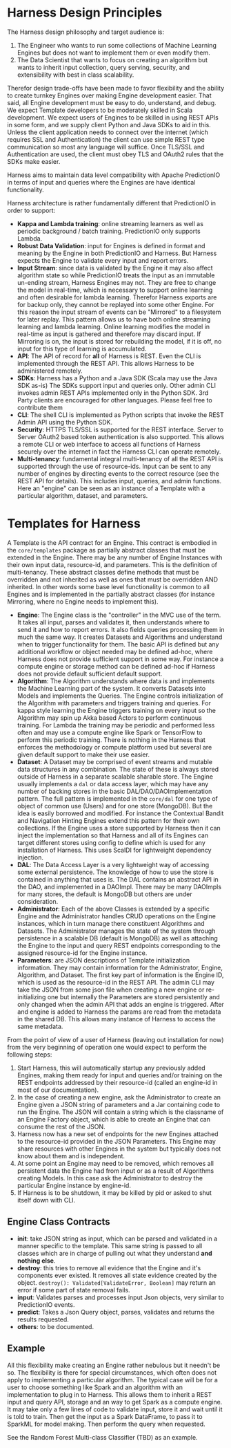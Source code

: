 # Harness Design Principles

The Harness design philosophy and target audience is:
 
 1. The Engineer who wants to run some collections of Machine Learning Engines but does not want to implement them or even modify them.
 2. The Data Scientist that wants to focus on creating an algorithm but wants to inherit input collection, query serving, security, and extensibility with best in class scalability.

Therefor design trade-offs have been made to favor flexibility and the ability to create turnkey Engines over making Engine development easier. That said, all Engine development must be easy to do, understand, and debug. We expect Template developers to be moderately skilled in Scala development. We expect users of Engines to be skilled in using REST APIs in some form, and we supply client Python and Java SDKs to aid in this. Unless the client application needs to connect over the internet (which requires SSL and Authentication) the client can use simple REST type communication so most any language will suffice. Once TLS/SSL and Authentication are used, the client must obey TLS and OAuth2 rules that the SDKs make easier.

Harness aims to maintain data level compatibility with Apache PredictionIO in terms of input and queries where the Engines are have identical functionality.

Harness architecture is rather fundamentally different that PredictionIO in order to support:

 - **Kappa and Lambda training**: online streaming learners as well as periodic background / batch training. PredictionIO only supports Lambda.
 - **Robust Data Validation**: input for Engines is defined in format and meaning by the Engine in both PredictionIO and Harness. But Harness expects the Engine to validate every input and report errors. 
 - **Input Stream**: since data is validated by the Engine it may also affect algorithm state so while PredictionIO treats the input as an immutable un-ending stream, Harness Engines may not. They are free to change the model in real-time, which is necessary to support online learning and often desirable for lambda learning. Therefor Harness exports are for backup only, they cannot be replayed into some other Engine. For this reason the input stream of events can be "Mirrored" to a filesystem for later replay. This pattern allows us to have both online streaming learning and lambda learning. Online learning modifies the model in real-time as input is gathered and therefore may discard input. If Mirroring is on, the input is stored for rebuilding the model, if it is off, no input for this type of learning is accumulated.  
 - **API**: The API of record for **all** of Harness is REST. Even the CLI is implemented through the REST API. This allows Harness to be administered remotely.
 - **SDKs**: Harness has a Python and a Java SDK (Scala may use the Java SDK as-is) The SDKs support input and queries only. Other admin CLI invokes admin REST APIs implemented only in the Python SDK. 3rd Party clients are encouraged for other languages. Please feel free to contribute them
 - **CLI**: The shell CLI is implemented as Python scripts that invoke the REST Admin API using the Python SDK.
 - **Security**: HTTPS TLS/SSL is supported for the REST interface. Server to Server OAuth2 based token authentication is also supported. This allows a remote CLI or web interface to access all functions of Harness securely over the internet in fact the Harness CLI can operate remotely.
 - **Multi-tenancy**: fundamental integral multi-tenancy of all the REST API is supported through the use of resource-ids. Input can be sent to any number of engines by directing events to the correct resource (see the REST API for details). This includes input, queries, and admin functions.  Here an "engine" can be seen as an instance of a Template with a particular algorithm, dataset, and parameters.

# Templates for Harness

A Template is the API contract for an Engine. This contract is embodied in the `core/templates` package as partially abstract classes that must be extended in the Engine. There may be any number of Engine Instances with their own input data, resource-id, and parameters. This is the definition of multi-tenancy. These abstract classes define methods that must be overridden and not inherited as well as ones that must be overridden AND inherited. In other words some base level functionality is common to all Engines and is implemented in the  partially abstract classes (for instance Mirroring, where no Engine needs to implement this).

 - **Engine**: The Engine class is the "controller" in the MVC use of the term. It takes all input, parses and validates it, then understands where to send it and how to report errors. It also fields queries processing them in much the same way. It creates Datasets and Algorithms and understand when to trigger functionality for them. The basic API is defined but any additional workflow or object needed may be defined ad-hoc, where Harness does not provide sufficient support in some way. For instance a compute engine or storage method can be defined ad-hoc if Harness does not provide default sufficient default support.
 - **Algorithm**: The Algorithm understands where data is and implements the Machine Learning part of the system. It converts Datasets into Models and implements the Queries. The Engine controls initialization of the Algorithm with parameters and triggers training and queries. For kappa style learning the Engine triggers training on every input so the Algorithm may spin up Akka based Actors to perform continuous training. For Lambda the training may be periodic and performed less often and may use a compute engine like Spark or TensorFlow to perform this periodic training. There is nothing in the Harness that enforces the methodology or compute platform used but several are given default support to make their use easier.
 - **Dataset**: A Dataset may be comprised of event streams and mutable data structures in any combination. The state of these is always stored outside of Harness in a separate scalable sharable store. The Engine usually implements a `dal` or data access layer, which may have any number of backing stores in the basic DAL/DAO/DAOImplementation pattern. The full pattern is implemented in the `core/dal` for one type of object of common use (Users) and for one store (MongoDB). But the idea is easily borrowed and modified. For instance the Contextual Bandit and Navigation Hinting Engines extend this pattern for their own collections. If the Engine uses a store supported by Harness then it can inject the implementation so that Harness and all of its Engines can target different stores using config to define which is used for any installation of Harness. This uses ScalDI for lightweight dependency injection.
 - **DAL**: The Data Access Layer is a very lightweight way of accessing some external persistence. The knowledge of how to use the store is contained in anything that uses is. The DAL contains an abstract API in the DAO, and implemented in a DAOImpl. There may be many DAOImpls for many stores, the default is MongoDB but others are under consideration.
 - **Administrator**: Each of the above Classes is extended by a specific Engine and the Administrator handles CRUD operations on the Engine instances, which in turn manage there constituent Algorithms and Datasets. The Administrator manages the state of the system through persistence in a scalable DB (default is MongoDB) as well as attaching the Engine to the input and query REST endpoints corresponding to the assigned resource-id for the Engine instance.
 - **Parameters**: are JSON descriptions of Template initialization information. They may contain information for the Administrator, Engine, Algorithm, and Dataset. The first key part of information is the Engine ID, which is used as the resource-id in the REST API. The admin CLI may take the JSON from some json file when creating a new engine or re-initializing one but internally the Parameters are stored persistently and only changed when the admin API that adds an engine is triggered. After and engine is added to Harness the params are read from the metadata in the shared DB. This allows many instance of Harness to access the same metadata.

From the point of view of a user of Harness (leaving out installation for now) from the very beginning of operation one would expect to perform the following steps:

 1. Start Harness, this will automatically startup any previously added Engines, making them ready for input and queries and/or training on the REST endpoints addressed by their resource-id (called an engine-id in most of our documentation).
 2. In the case of creating a new engine, ask the Administrator to create an Engine given a JSON string of parameters and a Jar containing code to run the Engine. The JSON will contain a string which is the classname of an Engine Factory object, which is able to create an Engine that can consume the rest of the JSON.
 3. Harness now has a new set of endpoints for the new Engines attached to the resource-id provided in the JSON Parameters. This Engine may share resources with other Engines in the system but typically does not know about them and is independent.
 4. At some point an Engine may need to be removed, which removes all persistent data the Engine had from input or as a result of Algorithms creating Models. In this case ask the Administrator to destroy the particular Engine instance by engine-id.
 5. If Harness is to be shutdown, it may be killed by pid or asked to shut itself down with CLI.

## Engine Class Contracts
 
  - **init**: take JSON string as input, which can be parsed and validated in a manner specific to the template. This same string is passed to all classes which are in charge of pulling out what they understand **and nothing else**. 
  - **destroy**: this tries to remove all evidence that the Engine and it's components ever existed. It removes all state evidence created by the object. `destroy(): Validated[ValidateError, Boolean]` may return an error if some part of state removal fails.
  - **input**: Validates parses and processes input Json objects, very similar to PredictionIO events.
  - **predict**: Takes a Json Query object, parses, validates and returns the results requested.
  - **others**: to be documented.

## Example

All this flexibility make creating an Engine rather nebulous but it needn't be so. The flexibility is there for special circumstances, which often does not apply to implementing a particular algorithm. The typical case will be for a user to choose something like Spark and an algorithm with an implementation to plug in to Harness. This allows them to inherit a REST input and query API, storage and an way to get Spark as a compute engine. It may take only a few lines of code to validate input, store it and wait until it is told to train. Then get the input as a Spark DataFrame, to pass it to SparkML for model making. Then perform the query when requested.

See the Random Forest Multi-class Classifier (TBD) as an example.
